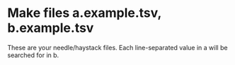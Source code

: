 # Make files a.example.tsv, b.example.tsv

These are your needle/haystack files. Each line-separated value in a will be searched for in b.
